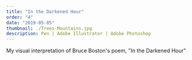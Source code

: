 ```yaml
---
title: "In the Darkened Hour"
order: "4"
date: "2019-05-05"
thumbnail: ./Trees-Mountains.jpg
description: Pen | Adobe Illustrator | Adobe Photoshop
---
```


My visual interpretation of Bruce Boston's poem, "In the Darkened Hour"
